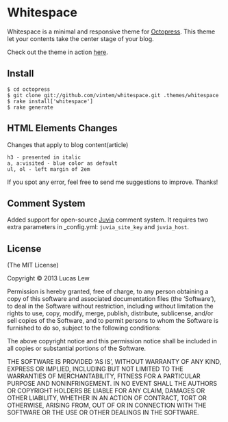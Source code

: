 Whitespace
==========
Whitespace is a minimal and responsive theme for [Octopress](http://octopress.org). This theme let your contents take the center stage of your blog.

Check out the theme in action [here](http://en.templecoding.com).


Install
-------
    $ cd octopress
    $ git clone git://github.com/vintem/whitespace.git .themes/whitespace
    $ rake install['whitespace']
    $ rake generate


HTML Elements Changes
---------------------
Changes that apply to blog content(article)

	h3 - presented in italic
	a, a:visited - blue color as default
	ul, ol - left margin of 2em

If you spot any error, feel free to send me suggestions to improve. Thanks!


Comment System
--------------
Added support for open-source [Juvia](https://github.com/phusion/juvia) comment system. It requires two extra parameters in _config.yml: `juvia_site_key` and `juvia_host`.


License
-------
(The MIT License)

Copyright © 2013 Lucas Lew

Permission is hereby granted, free of charge, to any person obtaining a copy of this software and associated documentation files (the ‘Software’), to deal in the Software without restriction, including without limitation the rights to use, copy, modify, merge, publish, distribute, sublicense, and/or sell copies of the Software, and to permit persons to whom the Software is furnished to do so, subject to the following conditions:

The above copyright notice and this permission notice shall be included in all copies or substantial portions of the Software.

THE SOFTWARE IS PROVIDED ‘AS IS’, WITHOUT WARRANTY OF ANY KIND, EXPRESS OR IMPLIED, INCLUDING BUT NOT LIMITED TO THE WARRANTIES OF MERCHANTABILITY, FITNESS FOR A PARTICULAR PURPOSE AND NONINFRINGEMENT. IN NO EVENT SHALL THE AUTHORS OR COPYRIGHT HOLDERS BE LIABLE FOR ANY CLAIM, DAMAGES OR OTHER LIABILITY, WHETHER IN AN ACTION OF CONTRACT, TORT OR OTHERWISE, ARISING FROM, OUT OF OR IN CONNECTION WITH THE SOFTWARE OR THE USE OR OTHER DEALINGS IN THE SOFTWARE.


